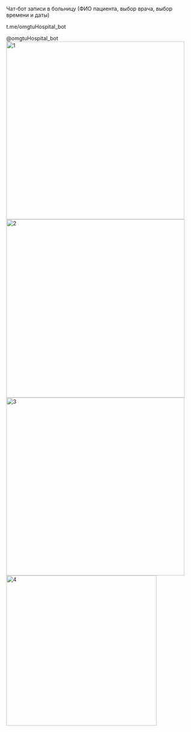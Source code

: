 Чат-бот записи в больницу (ФИО пациента, выбор врача, выбор времени и даты)

t.me/omgtuHospital_bot

@omgtuHospital_bot
<img width="474" alt="1" src="https://github.com/71R4N/opd/assets/125269037/a5d7ef89-cc28-48d7-9b56-0e9fda5e6dbc">
<img width="475" alt="2" src="https://github.com/71R4N/opd/assets/125269037/9eb289f7-9e63-4d32-9dd5-0586c50828f1">
<img width="474" alt="3" src="https://github.com/71R4N/opd/assets/125269037/a01fb98c-816e-4004-bccf-1088bad04719">
<img width="400" alt="4" src="https://github.com/71R4N/opd/assets/125269037/1b42e851-3b9a-46fd-805e-c9ea763b3eee">


